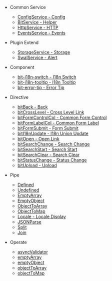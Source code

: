 - Common Service
  - [ConfigService - Config](en-us/common/config-service)
  - [BitService - Helper](en-us/common/bit-service)
  - [HttpService - HTTP](en-us/common/http-service)
  - [EventsService - Events](en-us/common/events-service)

- Plugin Extend
  - [StorageService - Storage](en-us/plugin/storage-service)
  - [SwalService - Alert](en-us/plugin/swal-service)

- Component
  - [bit-i18n-switch - I18n Switch](en-us/component/bit-i18n-switch)
  - [bit-i18n-tooltip - I18n Tooltip](en-us/component/bit-i18n-tooltip)
  - [bit-error-tip - Error Tip](en-us/component/bit-error-tip)

- Directive
  - [bitBack - Back](en-us/directive/bit-back)
  - [bitCrossLevel - Cross Level Link](en-us/directive/bit-cross-level)
  - [bitFormControlCol - Common Form Control](en-us/directive/bit-form-control-col)
  - [bitFormLabelCol - Common Form Label](en-us/directive/bit-form-label-col)
  - [bitFormSubmit - Form Submit](en-us/directive/bit-form-submit)
  - [bitI18nUpdate - I18n Union Update](en-us/directive/bit-i18n-update)
  - [bitOpen - Open Link](en-us/directive/bit-open)
  - [bitSearchChange - Search Change](en-us/directive/bit-search-change)
  - [bitSearchStart - Search Start](en-us/directive/bit-search-start)
  - [bitSearchClear - Search Clear](en-us/directive/bit-search-clear)
  - [bitStatusChange - Status Change](en-us/directive/bit-status-change)
  - [bitUpload - Upload](en-us/directive/bit-upload)

- Pipe
  - [Defined](en-us/pipe/defined)
  - [Undefined](en-us/pipe/undefined)
  - [EmptyArray](en-us/pipe/empty-array)
  - [EmptyObject](en-us/pipe/empty-object)
  - [ObjectToArray](en-us/pipe/object-to-array)
  - [ObjectToMap](en-us/pipe/object-to-map)
  - [Locale - Locale Display](en-us/pipe/locale)
  - [JSONParse](en-us/pipe/json-parse)
  - [Split](en-us/pipe/split)
  - [Join](en-us/pipe/join)

- Operate
  - [asyncValidator](en-us/operate/async-validator)
  - [emptyArray](en-us/operate/empty-array)
  - [emptyObject](en-us/operate/empty-object)
  - [objectToArray](en-us/operate/object-to-array)
  - [objectToMap](en-us/operate/object-to-map)